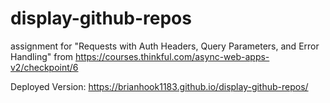 # display-github-repos
assignment for "Requests with Auth Headers, Query Parameters, and Error Handling" from https://courses.thinkful.com/async-web-apps-v2/checkpoint/6

Deployed Version: https://brianhook1183.github.io/display-github-repos/
